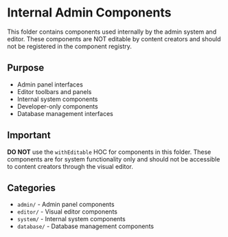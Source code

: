 # Internal Admin Components

This folder contains components used internally by the admin system and editor.
These components are NOT editable by content creators and should not be registered
in the component registry.

## Purpose

- Admin panel interfaces
- Editor toolbars and panels
- Internal system components
- Developer-only components
- Database management interfaces

## Important

**DO NOT** use the `withEditable` HOC for components in this folder.
These components are for system functionality only and should not be
accessible to content creators through the visual editor.

## Categories

- `admin/` - Admin panel components
- `editor/` - Visual editor components  
- `system/` - Internal system components
- `database/` - Database management components